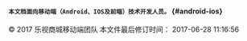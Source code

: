#### [](#android-ios)`本文档面向移动端（Android、IOS及前端）技术开发人员。` {#android-ios}

<footer class="page-footer-ex">© 2017 乐视商城移动端团队           本文件最后修订时间： 2017-06-28 11:16:56</footer>